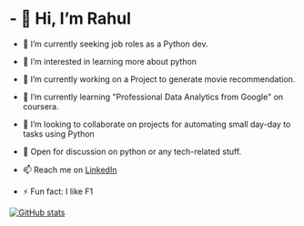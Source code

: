 # - 👋 Hi, I’m Rahul


- 🔭 I’m currently seeking job roles as a Python dev.

- 👀 I’m interested in learning more about python
- 🔭 I’m currently working on a Project to generate movie recommendation.
- 🌱 I’m currently learning "Professional Data Analytics from Google" on coursera.
- 💞️ I’m looking to collaborate on projects for automating small day-day to tasks using Python
- 💬 Open for discussion on python or any tech-related stuff.
- 📫 Reach me on [LinkedIn](www.linkedin.com/in/RahulWebb)
- ⚡ Fun fact: I like F1

<!---
RahulWebb/RahulWebb is a ✨ special ✨ repository because its `README.md` (this file) appears on your GitHub profile.
You can click the Preview link to take a look at your changes.
--->
[![GitHub stats](https://github-readme-stats.vercel.app/api?username=rahulwebb)](https://github.com/Rahul/github-readme-stats)



